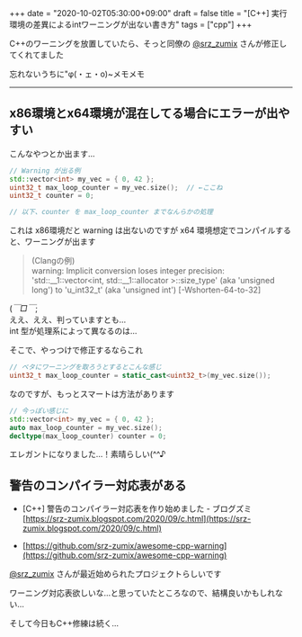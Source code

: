 +++
date = "2020-10-02T05:30:00+09:00"
draft = false
title = "[C++] 実行環境の差異によるintワーニングが出ない書き方"
tags = ["cpp"]
+++

C++のワーニングを放置していたら、そっと同僚の [@srz_zumix](https://twitter.com/srz_zumix) さんが修正してくれてました

忘れないうちに"φ(・ェ・o)~メモメモ


---

## x86環境とx64環境が混在してる場合にエラーが出やすい

こんなやつとか出ます…

```cpp
// Warning が出る例
std::vector<int> my_vec = { 0, 42 };
uint32_t max_loop_counter = my_vec.size();  // ←ここね
uint32_t counter = 0;

// 以下、counter を max_loop_counter までなんらかの処理
```

これは x86環境だと warning は出ないのですが
x64 環境想定でコンパイルすると、ワーニングが出ます


> (Clangの例)  
warning: Implicit conversion loses integer precision: 'std::\__1::vector<int, std::__1::allocator<int> >::size_type' (aka 'unsigned long') to 'u_int32_t' (aka 'unsigned int') [-Wshorten-64-to-32]

(*￣□￣*;  
ええ、ええ、判っていますとも…  
int 型が処理系によって異なるのは…

そこで、やっつけで修正するならこれ

```cpp
// ベタにワーニングを取ろうとするとこんな感じ
uint32_t max_loop_counter = static_cast<uint32_t>(my_vec.size());
```

なのですが、もっとスマートは方法があります

```cpp
// 今っぽい感じに
std::vector<int> my_vec = { 0, 42 };
auto max_loop_counter = my_vec.size();
decltype(max_loop_counter) counter = 0;
```

エレガントになりました…！素晴らしい(^^♪


## 警告のコンパイラー対応表がある

- [C++] 警告のコンパイラー対応表を作り始めました - ブログズミ  
[https://srz-zumix.blogspot.com/2020/09/c.html](https://srz-zumix.blogspot.com/2020/09/c.html)

- [https://github.com/srz-zumix/awesome-cpp-warning](https://github.com/srz-zumix/awesome-cpp-warning)

[@srz_zumix](https://twitter.com/srz_zumix) さんが最近始められたプロジェクトらしいです

ワーニング対応表欲しいな…と思っていたところなので、結構良いかもしれない…

そして今日もC++修練は続く…